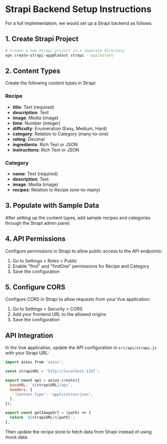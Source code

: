 # Strapi Backend Setup Instructions

For a full implementation, we would set up a Strapi backend as follows:

## 1. Create Strapi Project

```bash
# Create a new Strapi project in a separate directory
npx create-strapi-app@latest strapi --quickstart
```

## 2. Content Types

Create the following content types in Strapi:

### Recipe
- **title**: Text (required)
- **description**: Text
- **image**: Media (image)
- **time**: Number (integer)
- **difficulty**: Enumeration (Easy, Medium, Hard)
- **category**: Relation to Category (many-to-one)
- **rating**: Decimal 
- **ingredients**: Rich Text or JSON
- **instructions**: Rich Text or JSON

### Category
- **name**: Text (required)
- **description**: Text
- **image**: Media (image)
- **recipes**: Relation to Recipe (one-to-many)

## 3. Populate with Sample Data

After setting up the content types, add sample recipes and categories through the Strapi admin panel.

## 4. API Permissions

Configure permissions in Strapi to allow public access to the API endpoints:

1. Go to Settings > Roles > Public
2. Enable "find" and "findOne" permissions for Recipe and Category
3. Save the configuration

## 5. Configure CORS

Configure CORS in Strapi to allow requests from your Vue application:

1. Go to Settings > Security > CORS
2. Add your frontend URL to the allowed origins
3. Save the configuration

## API Integration

In the Vue application, update the API configuration in `src/api/strapi.js` with your Strapi URL:

```javascript
import axios from 'axios';

const strapiURL = 'http://localhost:1337';

export const api = axios.create({
  baseURL: `${strapiURL}/api`,
  headers: {
    'Content-Type': 'application/json',
  },
});

export const getImageUrl = (path) => {
  return `${strapiURL}${path}`;
};
```

Then update the recipe store to fetch data from Strapi instead of using mock data.